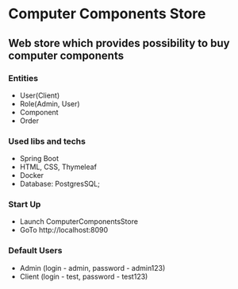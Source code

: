 # Computer Components Store

## Web store which provides possibility to buy computer components

### Entities

* User(Client)
* Role(Admin, User)
* Component
* Order

### Used libs and techs
* Spring Boot
* HTML, CSS, Thymeleaf
* Docker
* Database: PostgresSQL;

### Start Up

* Launch ComputerComponentsStore
* GoTo http://localhost:8090

### Default Users
* Admin (login - admin, password - admin123)
* Client (login - test, password - test123)